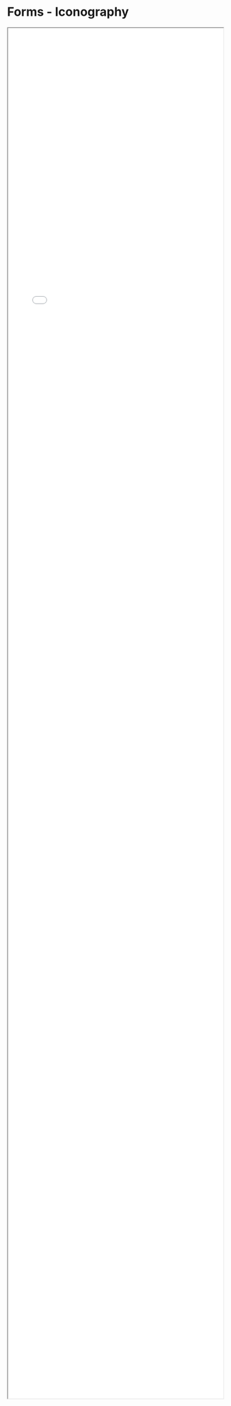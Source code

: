 # Forms - Iconography

<iframe src="./Part 1 - Theory/3.Simplicity/Forms Iconography/index.html" style="width: 100%; height: 80vh;"/>  